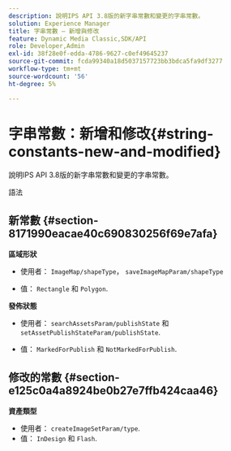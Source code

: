 ```yaml
---
description: 說明IPS API 3.8版的新字串常數和變更的字串常數。
solution: Experience Manager
title: 字串常數 — 新增與修改
feature: Dynamic Media Classic,SDK/API
role: Developer,Admin
exl-id: 38f28e0f-edda-4786-9627-c0ef49645237
source-git-commit: fcda99340a18d5037157723bb3bdca5fa9df3277
workflow-type: tm+mt
source-wordcount: '56'
ht-degree: 5%

---
```


# 字串常數：新增和修改{#string-constants-new-and-modified}

說明IPS API 3.8版的新字串常數和變更的字串常數。

語法

## 新常數 {#section-8171990eacae40c690830256f69e7afa}

**區域形狀**

* 使用者： `ImageMap/shapeType`， `saveImageMapParam/shapeType`

* 值： `Rectangle` 和 `Polygon`.

**發佈狀態**

* 使用者： `searchAssetsParam/publishState` 和 `setAssetPublishStateParam/publishState`.

* 值： `MarkedForPublish` 和 `NotMarkedForPublish`.

## 修改的常數 {#section-e125c0a4a8924be0b27e7ffb424caa46}

**資產類型**

* 使用者： `createImageSetParam/type`.
* 值： `InDesign` 和 `Flash`.
